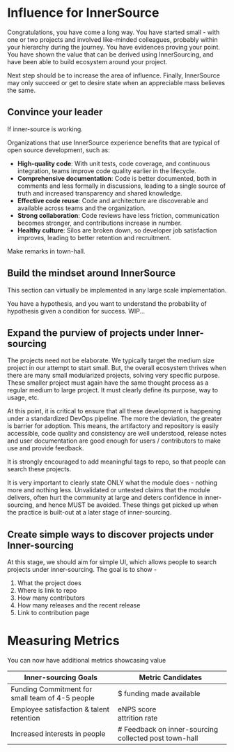 # Influence for InnerSource
Congratulations, you have come a long way. You have started small - with one or two projects and involved like-minded colleagues, probably within your hierarchy during the journey. You have evidences proving your point. You have shown the value that can be derived using InnerSourcing, and have been able to build ecosystem around your project.

Next step should be to increase the area of influence. Finally, InnerSource may only succeed or get to desire state when an appreciable mass believes the same.

## Convince your leader

If inner-source is working.

Organizations that use InnerSource experience benefits that are typical of open source development, such as:

* **High-quality code**: With unit tests, code coverage, and continuous integration, teams improve code quality earlier in the lifecycle.
* **Comprehensive documentation**: Code is better documented, both in comments and less formally in discussions, leading to a single source of truth and increased transparency and shared knowledge.
* **Effective code reuse**: Code and architecture are discoverable and available across teams and the organization.
* **Strong collaboration**: Code reviews have less friction, communication becomes stronger, and contributions increase in number.
* **Healthy culture**: Silos are broken down, so developer job satisfaction improves, leading to better retention and recruitment.

Make remarks in town-hall.

## Build the mindset around InnerSource
This section can virtually be implemented in any large scale implementation.

You have a hypothesis, and you want to understand the probability of hypothesis given a condition for success. WIP...

## Expand the purview of projects under Inner-sourcing
The projects need not be elaborate. We typically target the medium size project in our attempt to start small. But, the overall ecosystem thrives when there are many small modularized projects, solving very specific purpose. These smaller project must again have the same thought process as a regular medium to large project. It must clearly define its purpose, way to usage, etc.

At this point, it is critical to ensure that all these development is happening under a standardized DevOps pipeline. The more the deviation, the greater is barrier for adoption. This means, the artifactory and repository is easily accessible, code quality and consistency are well understood, release notes and user documentation are good enough for users / contributors to make use and provide feedback.

It is strongly encouraged to add meaningful tags to repo, so that people can search these projects.

It is very important to clearly state ONLY what the module does - nothing more and nothing less. Unvalidated or untested claims that the module delivers, often hurt the community at large and deters confidence in inner-sourcing, and hence MUST be avoided. These things get picked up when the practice is built-out at a later stage of inner-sourcing.

## Create simple ways to discover projects under Inner-sourcing
At this stage, we should aim for simple UI, which allows people to search projects under inner-sourcing. The goal is to show -
1. What the project does
2. Where is link to repo
3. How many contributors
4. How many releases and the recent release
5. Link to contribution page

# Measuring Metrics
You can now have additional metrics showcasing value

| Inner-sourcing Goals                            | Metric Candidates                                     |
|-------------------------------------------------|-------------------------------------------------------|
| Funding Commitment for small team of 4-5 people | $ funding made available                              |
| Employee satisfaction & talent retention        | eNPS score <br> attrition rate                        |
| Increased interests in people                   | # Feedback on inner-sourcing collected post town-hall |
